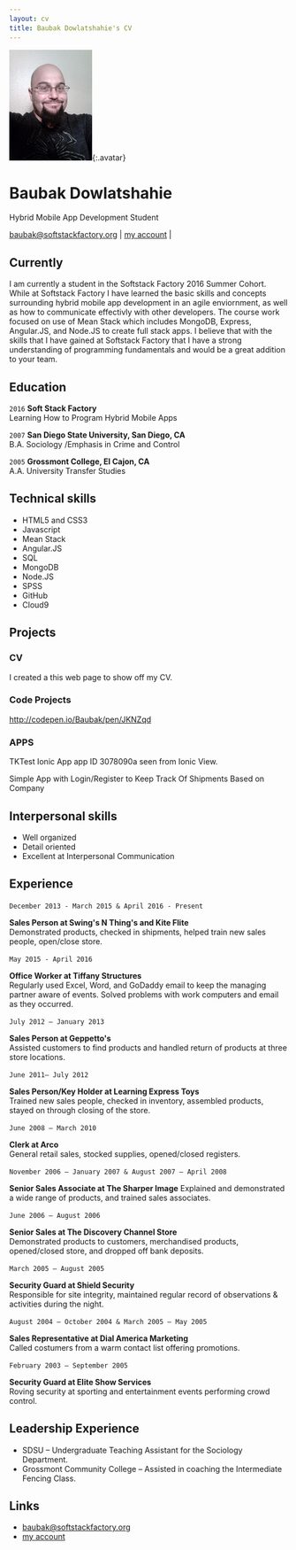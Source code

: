 ```yaml
---
layout: cv
title: Baubak Dowlatshahie's CV
---
```


![Baubak](./media/21.png){:.avatar}

# Baubak Dowlatshahie
Hybrid Mobile App Development Student

<div id="webaddress">
<a href="mailto:">baubak@softstackfactory.org</a>
|
<i class="fa fa-github"></i> <a href="http://github.com/bdowlatshahiessf/">my account</a>
|

</div>


## Currently

I am currently a student in the Softstack Factory 2016 Summer Cohort. While at Softstack Factory I have learned the basic skills and concepts surrounding hybrid mobile app development in an agile enviornment, as well as how to communicate effectivly with other developers. The course work focused on use of Mean Stack which includes MongoDB, Express, Angular.JS, and Node.JS to create full stack apps. I believe that with the skills that I have gained at Softstack Factory that I have a strong understanding of programming fundamentals and would be a great addition to your team.

## Education



`2016`
__Soft Stack Factory__  
Learning How to Program Hybrid Mobile Apps

`2007`
__San Diego State University, San Diego, CA__  
B.A. Sociology /Emphasis in Crime and Control   

`2005`
__Grossmont College, El Cajon, CA__                                
A.A. University Transfer Studies   



## Technical skills




* HTML5 and CSS3
* Javascript
* Mean Stack
* Angular.JS
* SQL
* MongoDB
* Node.JS
* SPSS
* GitHub
* Cloud9

## Projects

### CV

I created a this web page to show off my CV.  

### Code Projects

 http://codepen.io/Baubak/pen/JKNZqd

### APPS

TKTest Ionic App app ID 3078090a seen from Ionic View. 

Simple App with Login/Register to Keep Track Of Shipments Based on Company


## Interpersonal skills
* Well organized
* Detail oriented 
* Excellent at Interpersonal Communication

## Experience


`December 2013 - March 2015 & April 2016 - Present`



__Sales Person at Swing's N Thing's  and Kite Flite__                               	 
Demonstrated products, checked in shipments, helped train new sales people, open/close store.


`May 2015 - April 2016`
 
  
  
__Office Worker at Tiffany Structures__  
Regularly used Excel, Word, and GoDaddy email to keep the managing partner aware of events. 
Solved problems with work computers and email as they occurred.  

`July 2012 – January 2013`

  
  
__Sales Person at Geppetto's__                                           
Assisted customers to find products and handled return of products at three store locations.

`June 2011– July 2012`

  
  
__Sales Person/Key Holder at Learning Express Toys__                                  
Trained new sales people, checked in inventory, assembled products, stayed on through closing of the store.

`June 2008 – March 2010`

  
  
__Clerk at Arco__                                                 
General retail sales, stocked supplies, opened/closed registers.

`November 2006 – January 2007 & August 2007 – April 2008`

  
  
__Senior Sales Associate at The Sharper Image__ 
Explained and demonstrated a wide range of products, and trained sales associates.

`June 2006 – August 2006`

  
  
__Senior Sales at The Discovery Channel Store__                             
Demonstrated products to customers, merchandised products, opened/closed store, and dropped off bank deposits.

`March 2005 – August 2005`

  
  
__Security Guard at Shield Security__                                      
Responsible for site integrity, maintained regular record of observations & activities during the night.

`August 2004 – October 2004 & March 2005 – May 2005`

  
  
__Sales Representative at Dial America Marketing__     
Called costumers from a warm contact list offering promotions.

`February 2003 – September 2005`

  
  
__Security Guard at Elite Show Services__                              
Roving security at sporting and entertainment events performing crowd control.



## Leadership Experience

* SDSU – Undergraduate Teaching Assistant for the Sociology Department.
* Grossmont Community College – Assisted in coaching the Intermediate Fencing Class.

## Links


* <i class="fa fa-envelope"></i> <a href="mailto:">baubak@softstackfactory.org</a><br />
* <i class="fa fa-github"></i> <a href="http://github.com/bdowlatshahiessf/">my account</a><br />
